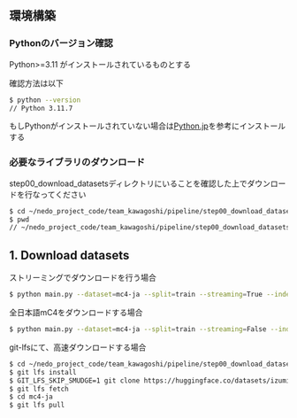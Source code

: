 ## 環境構築

### Pythonのバージョン確認

Python>=3.11 がインストールされているものとする

確認方法は以下
```sh
$ python --version
// Python 3.11.7
```

もしPythonがインストールされていない場合は[Python.jp](https://www.python.jp/install/centos/index.html)を参考にインストールする

### 必要なライブラリのダウンロード

step00_download_datasetsディレクトリにいることを確認した上でダウンロードを行なってください

```sh
$ cd ~/nedo_project_code/team_kawagoshi/pipeline/step00_download_datasets/download_datasets
$ pwd
// ~/nedo_project_code/team_kawagoshi/pipeline/step00_download_datasets/download_datasets 
```

## 1. Download datasets

ストリーミングでダウンロードを行う場合
```sh
$ python main.py --dataset=mc4-ja --split=train --streaming=True --index_from=0 --index_to=10
```

全日本語mC4をダウンロードする場合
```sh
$ python main.py --dataset=mc4-ja --split=train --streaming=False --index_from=0 --index_to=10
```

git-lfsにて、高速ダウンロードする場合
```sh
$ cd ~/nedo_project_code/team_kawagoshi/pipeline/step00_download_datasets/output 
$ git lfs install
$ GIT_LFS_SKIP_SMUDGE=1 git clone https://huggingface.co/datasets/izumi-lab/mc4-ja
$ git lfs fetch
$ cd mc4-ja
$ git lfs pull
```